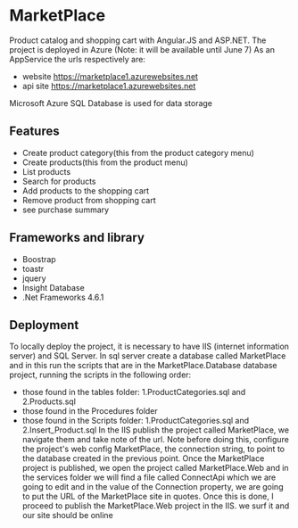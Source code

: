 
# MarketPlace

Product catalog and shopping cart with Angular.JS and ASP.NET. 
The project is deployed in Azure (Note: it will be available until June 7)
As an AppService the urls respectively are:
* website https://marketplace1.azurewebsites.net
* api site https://marketplace1.azurewebsites.net

Microsoft Azure SQL Database is used for data storage

## Features


* Create product category(this from the product category menu)
* Create products(this from the product menu)
* List products
* Search for products
* Add products to the shopping cart
* Remove product from shopping cart
* see purchase summary

## Frameworks and library

* Boostrap
* toastr
* jquery
* Insight Database
* .Net Frameworks 4.6.1

## Deployment
To locally deploy the project, it is necessary to have IIS (internet information server) and SQL Server.
In sql server create a database called MarketPlace and in this run the scripts that
are in the MarketPlace.Database database project, running the scripts
in the following order:
* those found in the tables folder: 1.ProductCategories.sql and 2.Products.sql
* those found in the Procedures folder
* those found in the Scripts folder: 1.ProductCategories.sql and 2.Insert_Product.sql
In the IIS publish the project called MarketPlace, we navigate them and take note of the url. Note before doing this, configure the project's web config
MarketPlace, the connection string, to point to the database created in the previous point.
Once the MarketPlace project is published, we open the project called MarketPlace.Web and in the services folder we will find a file called ConnectApi
which we are going to edit and in the value of the Connection property, we are going to put the URL of the MarketPlace site in quotes.
Once this is done, I proceed to publish the MarketPlace.Web project in the IIS. we surf it and our site should be online
